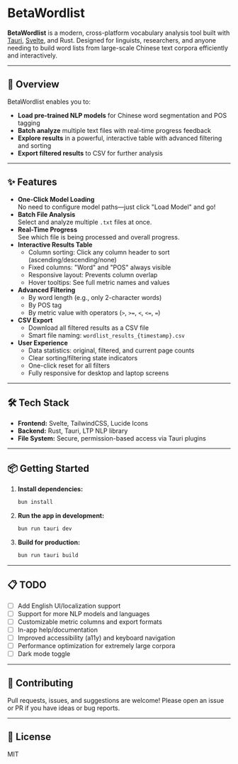 # BetaWordlist

**BetaWordlist** is a modern, cross-platform vocabulary analysis tool built with [Tauri](https://tauri.app/), [Svelte](https://svelte.dev/), and Rust. Designed for linguists, researchers, and anyone needing to build word lists from large-scale Chinese text corpora efficiently and interactively.

---

## 🚀 Overview

BetaWordlist enables you to:

- **Load pre-trained NLP models** for Chinese word segmentation and POS tagging
- **Batch analyze** multiple text files with real-time progress feedback
- **Explore results** in a powerful, interactive table with advanced filtering and sorting
- **Export filtered results** to CSV for further analysis

---

## ✨ Features

- **One-Click Model Loading**  
  No need to configure model paths—just click "Load Model" and go!
- **Batch File Analysis**  
  Select and analyze multiple `.txt` files at once.
- **Real-Time Progress**  
  See which file is being processed and overall progress.
- **Interactive Results Table**  
  - Column sorting: Click any column header to sort (ascending/descending/none)
  - Fixed columns: "Word" and "POS" always visible
  - Responsive layout: Prevents column overlap
  - Hover tooltips: See full metric names and values
- **Advanced Filtering**  
  - By word length (e.g., only 2-character words)
  - By POS tag
  - By metric value with operators (`>`, `>=`, `<`, `<=`, `=`)
- **CSV Export**  
  - Download all filtered results as a CSV file
  - Smart file naming: `wordlist_results_{timestamp}.csv`
- **User Experience**  
  - Data statistics: original, filtered, and current page counts
  - Clear sorting/filtering state indicators
  - One-click reset for all filters
  - Fully responsive for desktop and laptop screens

---

## 🛠️ Tech Stack

- **Frontend:** Svelte, TailwindCSS, Lucide Icons
- **Backend:** Rust, Tauri, LTP NLP library
- **File System:** Secure, permission-based access via Tauri plugins

---

## 📦 Getting Started

1. **Install dependencies:**

   ```bash
   bun install
   ```

2. **Run the app in development:**

   ```bash
   bun run tauri dev
   ```

3. **Build for production:**

   ```bash
   bun run tauri build
   ```

---

## 📋 TODO

- [ ] Add English UI/localization support
- [ ] Support for more NLP models and languages
- [ ] Customizable metric columns and export formats
- [ ] In-app help/documentation
- [ ] Improved accessibility (a11y) and keyboard navigation
- [ ] Performance optimization for extremely large corpora
- [ ] Dark mode toggle

---

## 🤝 Contributing

Pull requests, issues, and suggestions are welcome! Please open an issue or PR if you have ideas or bug reports.

---

## 📄 License

MIT
